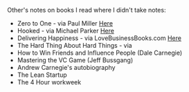Other's notes on books I read where I didn't take notes:

- Zero to One - via Paul Miller [Here](https://medium.com/@paulmillr/zero-to-one-summary-8dbda22e1559#.sejz3vbl7)
- Hooked - via Michael Parker [Here](https://github.com/mgp/book-notes/blob/master/hooked-how-to-build-habit-forming-products.markdown)
- Delivering Happiness - via LoveBusinessBooks.com [Here](http://www.lovebusinessbooks.com/2014/09/delivering-happiness-a-path-to-profits-passion-and-purpose-by-tony-hsieh/)
- The Hard Thing About Hard Things - via 
- How to Win Friends and Influence People (Dale Carnegie)
- Mastering the VC Game (Jeff Bussgang)
- Andrew Carnegie's autobiography
- The Lean Startup
- The 4 Hour workweek